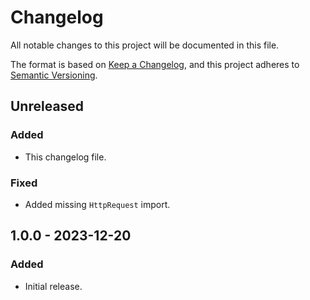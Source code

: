 # Changelog

All notable changes to this project will be documented in this file.

The format is based on [Keep a Changelog](https://keepachangelog.com/en/1.1.0/),
and this project adheres to [Semantic Versioning](https://semver.org/spec/v2.0.0.html).

## Unreleased

### Added

- This changelog file.

### Fixed

- Added missing `HttpRequest` import.

## 1.0.0 - 2023-12-20

### Added

- Initial release.
